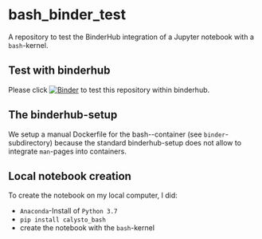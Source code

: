 # bash_binder_test

A repository to test the BinderHub integration of a Jupyter notebook
with a `bash`-kernel.

## Test with binderhub
Please click [![Binder](https://binderhub.astro.uni-bonn.de/badge_logo.svg)](https://binderhub.astro.uni-bonn.de/v2/gh/terben/bash_binder_test/master) to test this repository within binderhub.

## The binderhub-setup
We setup a manual Dockerfile for the bash--container (see `binder`-subdirectory)
because the standard binderhub-setup does not allow to integrate `man`-pages
into containers.

## Local notebook creation
To create the notebook on my local computer, I did:

- `Anaconda`-Install of `Python 3.7`
- `pip install calysto_bash`
- create the notebook with the `bash`-kernel
